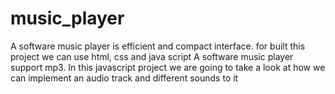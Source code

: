 # music_player
A software music player is efficient and compact interface.
for built this project we can use html, css and java script
A software music player support mp3.
In this javascript project we are going to take a look at how we can implement an audio track and different sounds to it


